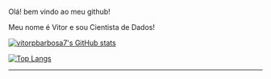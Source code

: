 Olá! bem vindo ao meu github!

Meu nome é Vitor e sou Cientista de Dados!

[![vitorpbarbosa7's GitHub stats](https://github-readme-stats.vercel.app/api?username=vitorpbarbosa7)](https://github.com/vitorpbarbosa7/github-readme-stats)

[![Top Langs](https://github-readme-stats.vercel.app/api/top-langs/?username=vitorpbarbosa7&hide=jupyter%20notebook,roff)](https://github.com/vitorpbarbosa7/github-readme-stats)

_______
